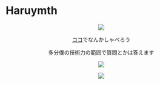 
  
<h1>
  Haruymth
  </h1>
<p align="center">
<img src="https://komarev.com/ghpvc/?username=haruymth">
  </p>
  <p align="center">
  <a href="https://github.com/haruymth/haru-ymth/issues/1">ココ</a>でなんかしゃべろう
</p>
<p align="center">
多分僕の技術力の範囲で質問とかは答えます  
  </p>
  <p align="center">
<a href="https://github.com/anuraghazra/github-readme-stats">
  <img src="https://github-readme-stats.vercel.app/api?username=haruymth">
</a>
  </p>
  <p align="center">
<a href="https://github.com/anuraghazra/github-readme-stats">
  <img src="https://github-readme-stats.vercel.app/api/top-langs/?username=haruymth&langs_count=8">
</a>

</p>
